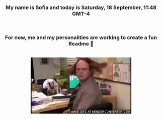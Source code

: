 


<div align="center">
<h3 >My name is Sofia and today is Saturday, 18 September, 11:48 GMT-4</h3><br>
<h3 >For now, me and my personalities are working to create a fun Readme 👋
</h3><br>
<img src='img/dwight.gif' alt='working...'/>
</div>

